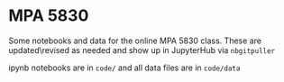 # MPA 5830 

Some notebooks and data for the online MPA 5830 class. These are updated\revised as needed and show up in JupyterHub via `nbgitpuller` 

ipynb notebooks are in `code/` and all data files are in `code/data`




